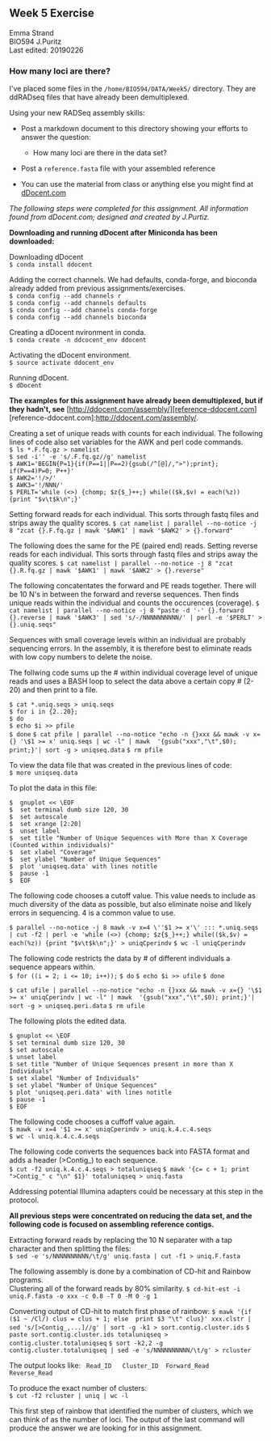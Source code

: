 ## Week 5 Exercise 

Emma Strand  
BIO594 J.Puritz  
Last edited: 20190226

### How many loci are there?

I've placed some files in the `/home/BIO594/DATA/Week5/` directory.  They are ddRADseq files that have already been demultiplexed.  

Using your new RADSeq assembly skills:

* Post a markdown document to this directory showing your efforts to answer the question: 
	* How many loci are there in the data set?

* Post a `reference.fasta` file with your assembled reference

* You can use the material from class or anything else you might find at [dDocent.com](dDocent.com)

*The following steps were completed for this assignment. All information found from dDocent.com; designed and created by J.Purtiz.*  

**Downloading and running dDocent after Miniconda has been downloaded:**

Downloading dDocent  
`$ conda install ddocent` 

Adding the correct channels. We had defaults, conda-forge, and bioconda already added from previous assignments/exercises.  
`$ conda config --add channels r`  
`$ conda config --add channels defaults`  
`$ conda config --add channels conda-forge`  
`$ conda config --add channels bioconda`

Creating a dDocent nvironment in conda.  
`$ conda create -n ddcocent_env ddocent`

Activating the dDocent environment.  
`$ source activate ddocent_env`

Running dDocent.  
`$ dDocent`

**The examples for this assignment have already been demultiplexed, but if they hadn't, see** [http://ddocent.com/assembly/][reference-ddocent.com]  
[reference-ddocent.com]:http://ddocent.com/assembly/.

Creating a set of unique reads with counts for each individual. The following lines of code also set variables for the AWK and perl code commands.  
`$ ls *.F.fq.gz > namelist`  
`$ sed -i'' -e 's/.F.fq.gz//g' namelist`  
`$ AWK1='BEGIN{P=1}{if(P==1||P==2){gsub(/^[@]/,">");print}; if(P==4)P=0; P++}'`  
`$ AWK2='!/>/'`  
`$ AWK3='!/NNN/'`  
`$ PERLT='while (<>) {chomp; $z{$_}++;} while(($k,$v) = each(%z)) {print "$v\t$k\n";}'`


Setting forward reads for each individual. This sorts through fastq files and strips away the quality scores.
`$ cat namelist | parallel --no-notice -j 8 "zcat {}.F.fq.gz | mawk '$AWK1' | mawk '$AWK2' > {}.forward"`

The following does the same for the PE (paired end) reads. Setting reverse reads for each individual. This sorts through fastq files and strips away the quality scores.
`$ cat namelist | parallel --no-notice -j 8 "zcat {}.R.fq.gz | mawk '$AWK1' | mawk '$AWK2' > {}.reverse"`

The following concatentates the forward and PE reads together. There will be 10 N's in between the forward and reverse sequences. Then finds unique reads within the individual and counts the occurences (coverage). 
`$ cat namelist | parallel --no-notice -j 8 "paste -d '-' {}.forward {}.reverse | mawk '$AWK3' | sed 's/-/NNNNNNNNNN/' | perl -e '$PERLT' > {}.uniq.seqs"`


Sequences with small coverage levels within an individual are probably sequencing errors. In the assembly, it is therefore best to eliminate reads with low copy numbers to delete the noise.  

The follwing code sums up the # within individual coverage level of unique reads and uses a BASH loop to select the data above a certain copy # (2-20) and then print to a file.

`$ cat *.uniq.seqs > uniq.seqs`  
`$ for i in {2..20};`  
`$ do`  
`$ echo $i >> pfile`  
`$ done`
`$ cat pfile | parallel --no-notice "echo -n {}xxx && mawk -v x={} '\$1 >= x' uniq.seqs | wc -l" | mawk  '{gsub("xxx","\t",$0); print;}'| sort -g > uniqseq.data`
`$ rm pfile`

To view the data file that was created in the previous lines of code:  
`$ more uniqseq.data`

To plot the data in this file: 

`$  gnuplot << \EOF`  
`$  set terminal dumb size 120, 30`  
`$  set autoscale`  
`$  set xrange [2:20]`  
`$  unset label`  
`$  set title "Number of Unique Sequences with More than X Coverage (Counted within individuals)"`  
`$  set xlabel "Coverage"`  
`$  set ylabel "Number of Unique Sequences"`  
`$  plot 'uniqseq.data' with lines notitle`  
`$  pause -1`  
`$  EOF`

The following code chooses a cutoff value. This value needs to include as much diversity of the data as possible, but also eliminate noise and likely errors in sequencing. 4 is a common value to use.  

`$ parallel --no-notice -j 8 mawk -v x=4 \''$1 >= x'\' ::: *.uniq.seqs | cut -f2 | perl -e 'while (<>) {chomp; $z{$_}++;} while(($k,$v) = each(%z)) {print "$v\t$k\n";}' > uniqCperindv`
`$ wc -l uniqCperindv`

The following code restricts the data by # of different individuals a sequence appears within.  
`$ for ((i = 2; i <= 10; i++));`
`$ do`
`$ echo $i >> ufile`
`$ done`

`$ cat ufile | parallel --no-notice "echo -n {}xxx && mawk -v x={} '\$1 >= x' uniqCperindv | wc -l" | mawk  '{gsub("xxx","\t",$0); print;}'| sort -g > uniqseq.peri.data`
`$ rm ufile`

The following plots the edited data.  

`$ gnuplot << \EOF`  
`$ set terminal dumb size 120, 30`  
`$ set autoscale`  
`$ unset label`  
`$ set title "Number of Unique Sequences present in more than X Individuals"`  
`$ set xlabel "Number of Individuals"`  
`$ set ylabel "Number of Unique Sequences"`  
`$ plot 'uniqseq.peri.data' with lines notitle`  
`$ pause -1`  
`$ EOF`

The following code chooses a cuffoff value again.  
`$ mawk -v x=4 '$1 >= x' uniqCperindv > uniq.k.4.c.4.seqs`  
`$ wc -l uniq.k.4.c.4.seqs`

The following code converts the sequences back into FASTA format and adds a header (>Contig_) to each sequence.  
`$ cut -f2 uniq.k.4.c.4.seqs > totaluniqseq`
`$ mawk '{c= c + 1; print ">Contig_" c "\n" $1}' totaluniqseq > uniq.fasta`

Addressing potential Illumina adapters could be necessary at this step in the protocol. 

**All previous steps were concentrated on reducing the data set, and the following code is focused on assembling reference contigs.**

Extracting forward reads by replacing the 10 N separater with a tap character and then splitting the files:  
`$ sed -e 's/NNNNNNNNNN/\t/g' uniq.fasta | cut -f1 > uniq.F.fasta`

The following assembly is done by a combination of CD-hit and Rainbow programs.  
Clustering all of the forward reads by 80% similarity. 
`$ cd-hit-est -i uniq.F.fasta -o xxx -c 0.8 -T 0 -M 0 -g 1`

Converting output of CD-hit to match first phase of rainbow:
`$ mawk '{if ($1 ~ /Cl/) clus = clus + 1; else  print $3 "\t" clus}' xxx.clstr | sed 's/[>Contig_,...]//g' | sort -g -k1 > sort.contig.cluster.ids`
`$ paste sort.contig.cluster.ids totaluniqseq > contig.cluster.totaluniqseq`
`$ sort -k2,2 -g contig.cluster.totaluniqseq | sed -e 's/NNNNNNNNNN/\t/g' > rcluster`

The output looks like:
` Read_ID	Cluster_ID	Forward_Read	Reverse_Read`

To produce the exact number of clusters:  
`$ cut -f2 rcluster | uniq | wc -l`

This first step of rainbow that identified the number of clusters, which we can think of as the number of loci. The output of the last command will produce the answer we are looking for in this assignment.












